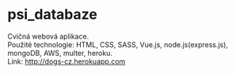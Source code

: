 # psi_databaze

Cvičná webová aplikace. <br>
Použité technologie: HTML, CSS, SASS, Vue.js, node.js(express.js), mongoDB, AWS, multer, heroku. <br>
Link: http://dogs-cz.herokuapp.com
